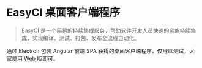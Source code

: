 # EasyCI 桌面客户端程序

> EasyCI 是一个简易的持续集成服务，帮助软件开发人员快速的实施持续集成，实现编译、测试、打包、发布全流程自动化。

通过 Electron 包装 Angular 前端 SPA 获得的桌面客户端程序，仅用以测试，大家使用 [Web 版](https://github.com/EasyCI/easy-ci-web)即可。
